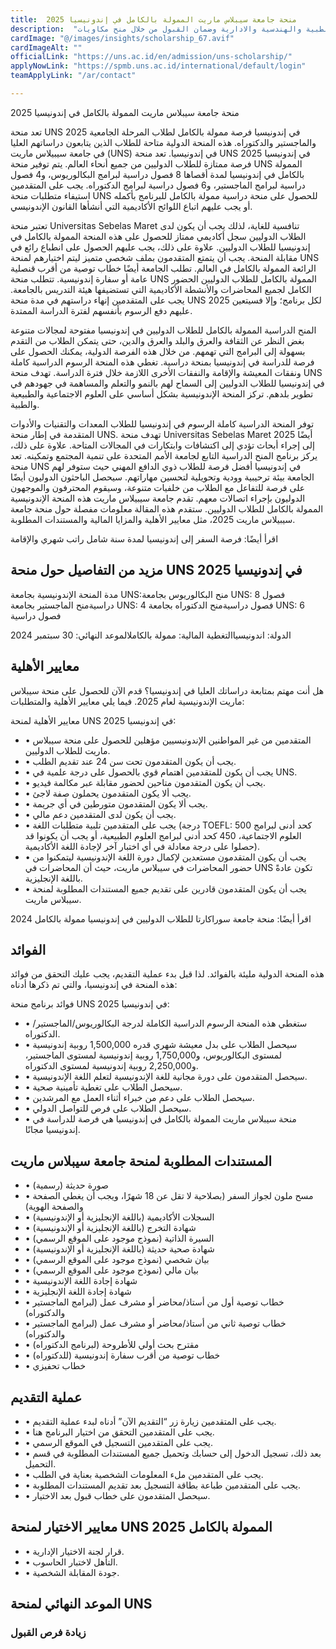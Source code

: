 ```yaml
---
title:  منحة جامعة سيبلاس ماريت الممولة بالكامل في إندونيسيا 2025 
description:  "منحة سيبلاس ماريت الممولة بالكامل لدراسة البكالوريوس والماجستير والدكتوراه في جميع التخصصات منها الطبية والهندسية والادارية وضمان القبول من خلال منح مكاويات." 
cardImage: "@/images/insights/scholarship_67.avif" 
cardImageAlt: "" 
officialLink: "https://uns.ac.id/en/admission/uns-scholarship/" 
applyNowLink: "https://spmb.uns.ac.id/international/default/login" 
teamApplyLink: "/ar/contact"

---
```


منحة جامعة سيبلاس ماريت الممولة بالكامل في إندونيسيا 2025

تعد منحة UNS 2025 في إندونيسيا فرصة ممولة بالكامل لطلاب المرحلة الجامعية والماجستير والدكتوراه. هذه المنحة الدولية متاحة للطلاب الذين يتابعون دراساتهم العليا في جامعة سيبيلاس ماريت (UNS) في إندونيسيا. تعد منحة UNS 2025 في إندونيسيا فرصة ممتازة للطلاب الدوليين من جميع أنحاء العالم. يتم توفير منحة UNS الممولة بالكامل في إندونيسيا لمدة أقصاها 8 فصول دراسية لبرامج البكالوريوس، و4 فصول دراسية لبرامج الماجستير، و6 فصول دراسية لبرامج الدكتوراه. يجب على المتقدمين استيفاء متطلبات منحة UNS للحصول على منحة دراسية ممولة بالكامل للبرنامج بأكمله أو يجب عليهم اتباع اللوائح الأكاديمية التي أنشأها القانون الإندونيسي.

تعتبر منحة Universitas Sebelas Maret تنافسية للغاية، لذلك يجب أن يكون لدى الطلاب الدوليين سجل أكاديمي ممتاز للحصول على هذه المنحة الممولة بالكامل في إندونيسيا للطلاب الدوليين. علاوة على ذلك، يجب عليهم الحصول على انطباع رائع في مقابلة المنحة. يجب أن يتمتع المتقدمون بملف شخصي متميز ليتم اختيارهم لمنحة UNS الرائعة الممولة بالكامل في العالم. تطلب الجامعة أيضًا خطاب توصية من أقرب قنصلية عامة أو سفارة إندونيسية. تتطلب منحة UNS الممولة بالكامل للطلاب الدوليين الحضور الكامل لجميع المحاضرات والأنشطة الأكاديمية التي تستضيفها هيئة التدريس بالجامعة. يجب على المتقدمين إنهاء دراستهم في مدة منحة UNS 2025 لكل برنامج؛ وإلا فسيتعين عليهم دفع الرسوم بأنفسهم لفترة الدراسة الممتدة.

المنح الدراسية الممولة بالكامل للطلاب الدوليين في إندونيسيا مفتوحة لمجالات متنوعة بغض النظر عن الثقافة والعرق والبلد والعرق والدين، حتى يتمكن الطلاب من التقدم بسهولة إلى البرامج التي تهمهم. من خلال هذه الفرصة الدولية، يمكنك الحصول على فرصة للدراسة في إندونيسيا بمنحة دراسية. تغطي هذه المنحة الرسوم الدراسية كاملة ونفقات المعيشة والإقامة والنفقات الأخرى اللازمة خلال فترة الدراسة. تهدف منحة UNS في إندونيسيا للطلاب الدوليين إلى السماح لهم بالنمو والتعلم والمساهمة في جهودهم في تطوير بلدهم. تركز المنحة الإندونيسية بشكل أساسي على العلوم الاجتماعية والطبيعية والطبية.

توفر المنحة الدراسية كاملة الرسوم في إندونيسيا للطلاب المعدات والتقنيات والأدوات المتقدمة في إطار منحة UNS. تهدف منحة Universitas Sebelas Maret 2025 أيضًا إلى إجراء أبحاث تؤدي إلى اكتشافات وابتكارات في المجالات المتاحة. علاوة على ذلك، يركز برنامج المنح الدراسية التابع لجامعة الأمم المتحدة على تنمية المجتمع وتمكينه. تعد منحة UNS في إندونيسيا أفضل فرصة للطلاب ذوي الدافع المهني حيث ستوفر لهم الجامعة بيئة ترحيبية وودية وتحويلية لتحسين مهاراتهم. سيحصل الباحثون الدوليون أيضًا على فرصة للتفاعل مع الطلاب من خلفيات متنوعة، وسيقوم المحترفون والموجهون الدوليون بإجراء اتصالات معهم. تقدم جامعة سيبيلاس ماريت هذه المنحة الإندونيسية الممولة بالكامل للطلاب الدوليين. ستقدم هذه المقالة معلومات مفصلة حول منحة جامعة سيبيلاس ماريت 2025، مثل معايير الأهلية والمزايا المالية والمستندات المطلوبة.

اقرأ أيضًا: فرصة السفر إلى إندونيسيا لمدة سنة شامل راتب شهري والإقامة

## مزيد من التفاصيل حول منحة UNS 2025 في إندونيسيا

مدة المنحة الإندونيسية بجامعة UNS:منح البكالوريوس بجامعة UNS: 8 فصول دراسيةمنح الماجستير بجامعة UNS: 4 فصول دراسيةمنح الدكتوراه بجامعة UNS: 6 فصول دراسية

الدولة: اندونيسياالتغطية المالية: ممولة بالكاملالموعد النهائي: 30 سبتمبر 2024

## معايير الأهلية

هل أنت مهتم بمتابعة دراساتك العليا في إندونيسيا؟ قدم الآن للحصول على منحة سيبلاس ماريت الإندونيسية لعام 2025. فيما يلي معايير الأهلية والمتطلبات:

معايير الأهلية لمنحة UNS في إندونيسيا 2025:

- • المتقدمين من غير المواطنين الإندونيسيين مؤهلين للحصول على منحة سيبلاس ماريت للطلاب الدوليين.
- • يجب أن يكون المتقدمون تحت سن 24 عند تقديم الطلب.
- • يجب أن يكون للمتقدمين اهتمام قوي بالحصول على درجة علمية في UNS.
- • يجب أن يكون المتقدمون متاحين لحضور مقابلة عبر مكالمة فيديو.
- • يجب ألا يكون المتقدمون يحملون صفة لاجئ.
- • يجب ألا يكون المتقدمون متورطين في أي جريمة.
- • يجب أن يكون لدى المتقدمين دعم مالي.
- • يجب على المتقدمين تلبية متطلبات اللغة (درجة TOEFL: 500 كحد أدنى لبرامج العلوم الاجتماعية، 450 كحد أدنى لبرامج العلوم الطبيعية، أو يجب أن يكونوا قد حصلوا على درجة معادلة في أي اختبار آخر لإجادة اللغة الأكاديمية).
- • يجب أن يكون المتقدمون مستعدين لإكمال دورة اللغة الإندونيسية ليتمكنوا من حضور المحاضرات في سيبلاس ماريت، حيث أن المحاضرات في UNS تكون عادةً باللغة الإنجليزية.
- • يجب أن يكون المتقدمون قادرين على تقديم جميع المستندات المطلوبة لمنحة سيبلاس ماريت.

اقرأ أيضًا: منحة جامعة سوراكارتا للطلاب الدوليين في إندونيسيا ممولة بالكامل 2024

## الفوائد

هذه المنحة الدولية مليئة بالفوائد. لذا قبل بدء عملية التقديم، يجب عليك التحقق من فوائد هذه المنحة في إندونيسيا، والتي تم ذكرها أدناه:

فوائد برنامج منحة UNS 2025 في إندونيسيا:

- • ستغطي هذه المنحة الرسوم الدراسية الكاملة لدرجة البكالوريوس/الماجستير/الدكتوراه.
- • سيحصل الطلاب على بدل معيشة شهري قدره 1,500,000 روبية إندونيسية لمستوى البكالوريوس، و1,750,000 روبية إندونيسية لمستوى الماجستير، و2,250,000 روبية إندونيسية لمستوى الدكتوراه.
- • سيحصل المتقدمون على دورة مجانية للغة الإندونيسية لتعلم اللغة الإندونيسية.
- • سيحصل الطلاب على تغطية تأمينية صحية.
- • سيحصل الطلاب على دعم من خبراء أثناء العمل مع المرشدين.
- • سيحصل الطلاب على فرص للتواصل الدولي.
- • منحة سيبلاس ماريت الممولة بالكامل في إندونيسيا هي فرصة للدراسة في إندونيسيا مجانًا.

## المستندات المطلوبة لمنحة جامعة سيبلاس ماريت

- • صورة حديثة (رسمية)
- • مسح ملون لجواز السفر (بصلاحية لا تقل عن 18 شهرًا، ويجب أن يغطي الصفحة والصفحة الهوية)
- • السجلات الأكاديمية (باللغة الإنجليزية أو الإندونيسية)
- • شهادة التخرج (باللغة الإنجليزية أو الإندونيسية)
- • السيرة الذاتية (نموذج موجود على الموقع الرسمي)
- • شهادة صحية حديثة (باللغة الإنجليزية أو الإندونيسية)
- • بيان شخصي (نموذج موجود على الموقع الرسمي)
- • بيان مالي (نموذج موجود على الموقع الرسمي)
- • شهادة إجادة اللغة الإندونيسية
- • شهادة إجادة اللغة الإنجليزية
- • خطاب توصية أول من أستاذ/محاضر أو مشرف عمل (لبرامج الماجستير والدكتوراه)
- • خطاب توصية ثاني من أستاذ/محاضر أو مشرف عمل (لبرامج الماجستير والدكتوراه)
- • مقترح بحث أولي للأطروحة (لبرنامج الدكتوراه)
- • خطاب توصية من أقرب سفارة إندونيسية (للدكتوراه)
- • خطاب تحفيزي

## عملية التقديم

- • يجب على المتقدمين زيارة زر “التقديم الآن” أدناه لبدء عملية التقديم.
- • يجب على المتقدمين التحقق من اختيار البرنامج هنا.
- • يجب على المتقدمين التسجيل في الموقع الرسمي.
- • بعد ذلك، تسجيل الدخول إلى حسابك وتحميل جميع المستندات المطلوبة في قسم التحميل.
- • يجب على المتقدمين ملء المعلومات الشخصية بعناية في الطلب.
- • يجب على المتقدمين طباعة بطاقة التسجيل بعد تقديم المستندات المطلوبة.
- • سيحصل المتقدمون على خطاب قبول بعد الاختيار.

## معايير الاختيار لمنحة UNS الممولة بالكامل 2025

- • قرار لجنة الاختيار الإدارية.
- • التأهل لاختبار الحاسوب.
- • جودة المقابلة الشخصية.

## الموعد النهائي لمنحة UNS


### زيادة فرص القبول


